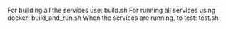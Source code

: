 For building all the services use: build.sh
For running all services using docker: build_and_run.sh
When the services are running, to test: test.sh
